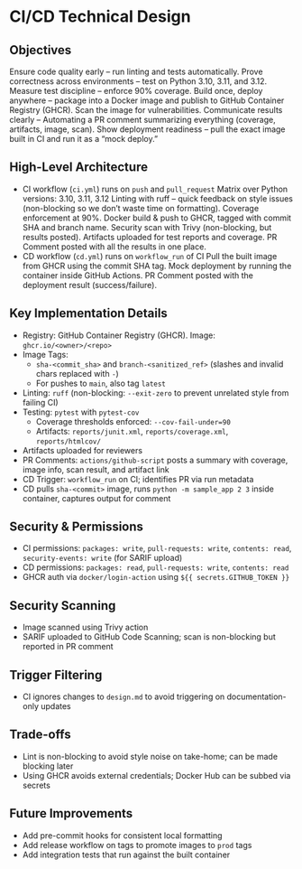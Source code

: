 # CI/CD Technical Design

## Objectives
Ensure code quality early – run linting and tests automatically.
Prove correctness across environments – test on Python 3.10, 3.11, and 3.12.
Measure test discipline – enforce 90% coverage.
Build once, deploy anywhere – package into a Docker image and publish to GitHub Container Registry (GHCR).
Scan the image for vulnerabilities.
Communicate results clearly – Automating a PR comment summarizing everything (coverage, artifacts, image, scan).
Show deployment readiness – pull the exact image built in CI and run it as a “mock deploy.”

## High-Level Architecture
- CI workflow (`ci.yml`) runs on `push` and `pull_request`
Matrix over Python versions: 3.10, 3.11, 3.12
Linting with ruff – quick feedback on style issues (non-blocking so we don’t waste time on formatting).
Coverage enforcement at 90%.
Docker build & push to GHCR, tagged with commit SHA and branch name.
Security scan with Trivy (non-blocking, but results posted).
Artifacts uploaded for test reports and coverage.
PR Comment posted with all the results in one place.
- CD workflow (`cd.yml`) runs on `workflow_run` of CI
Pull the built image from GHCR using the commit SHA tag.
Mock deployment by running the container inside GitHub Actions.
PR Comment posted with the deployment result (success/failure).

## Key Implementation Details
- Registry: GitHub Container Registry (GHCR). Image: `ghcr.io/<owner>/<repo>`
- Image Tags:
  - `sha-<commit_sha>` and `branch-<sanitized_ref>` (slashes and invalid chars replaced with `-`)
  - For pushes to `main`, also tag `latest`
- Linting: `ruff` (non-blocking: `--exit-zero` to prevent unrelated style from failing CI)
- Testing: `pytest` with `pytest-cov`
  - Coverage thresholds enforced: `--cov-fail-under=90`
  - Artifacts: `reports/junit.xml`, `reports/coverage.xml`, `reports/htmlcov/`
- Artifacts uploaded for reviewers
- PR Comments: `actions/github-script` posts a summary with coverage, image info, scan result, and artifact link
- CD Trigger: `workflow_run` on CI; identifies PR via run metadata
- CD pulls `sha-<commit>` image, runs `python -m sample_app 2 3` inside container, captures output for comment

## Security & Permissions
- CI permissions: `packages: write`, `pull-requests: write`, `contents: read`, `security-events: write` (for SARIF upload)
- CD permissions: `packages: read`, `pull-requests: write`, `contents: read`
- GHCR auth via `docker/login-action` using `${{ secrets.GITHUB_TOKEN }}`

## Security Scanning
- Image scanned using Trivy action
- SARIF uploaded to GitHub Code Scanning; scan is non-blocking but reported in PR comment

## Trigger Filtering
- CI ignores changes to `design.md` to avoid triggering on documentation-only updates

## Trade-offs
- Lint is non-blocking to avoid style noise on take-home; can be made blocking later
- Using GHCR avoids external credentials; Docker Hub can be subbed via secrets

## Future Improvements
- Add pre-commit hooks for consistent local formatting
- Add release workflow on tags to promote images to `prod` tags
- Add integration tests that run against the built container